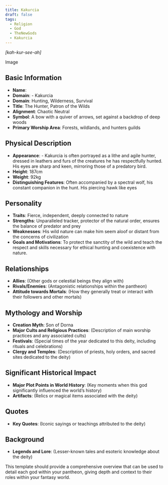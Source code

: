 ```yaml
---
title: Kakurcia
draft: false
tags:
  - Religion
  - God
  - TheNewGods
  - Kakurcia
---
```

*[kah-kur-see-ah]*

Image
## Basic Information

- **Name**:
- **Domain**: - Kakurcia
- **Domain**: Hunting, Wilderness, Survival
- **Title**: The Hunter, Patron of the Wilds
- **Alignment**: Chaotic Neutral
- **Symbol**: A bow with a quiver of arrows, set against a backdrop of deep woods
- **Primary Worship Area**: Forests, wildlands, and hunters guilds

## Physical Description

- **Appearance**: - Kakurcia is often portrayed as a lithe and agile hunter, dressed in leathers and furs of the creatures he has respectfully hunted. His eyes are sharp and keen, mirroring those of a predatory bird.
- **Height**: 187cm
- **Weight**: 92kg
- **Distinguishing Features**: Often accompanied by a spectral wolf, his constant companion in the hunt. His piercing hawk like eyes

## Personality

- **Traits**: Fierce, independent, deeply connected to nature
- **Strengths**: Unparalleled tracker, protector of the natural order, ensures the balance of predator and prey
- **Weaknesses**: His wild nature can make him seem aloof or distant from the concerns of civilization
- **Goals and Motivations**: To protect the sanctity of the wild and teach the respect and skills necessary for ethical hunting and coexistence with nature.

## Relationships

- **Allies**: (Other gods or celestial beings they align with)
- **Rivals/Enemies**: (Antagonistic relationships within the pantheon)
- **Attitude towards Mortals**: (How they generally treat or interact with their followers and other mortals)

## Mythology and Worship

- **Creation Myth**: Son of Dorna
- **Major Cults and Religious Practices**: (Description of main worship practices and any associated cults)
- **Festivals**: (Special times of the year dedicated to this deity, including rituals and celebrations)
- **Clergy and Temples**: (Description of priests, holy orders, and sacred sites dedicated to the deity)

## Significant Historical Impact

- **Major Plot Points in World History**: (Key moments when this god significantly influenced the world’s history)
- **Artifacts**: (Relics or magical items associated with the deity)

## Quotes

- **Key Quotes**: (Iconic sayings or teachings attributed to the deity)

## Background

- **Legends and Lore**: (Lesser-known tales and esoteric knowledge about the deity)

This template should provide a comprehensive overview that can be used to detail each god within your pantheon, giving depth and context to their roles within your fantasy world.
